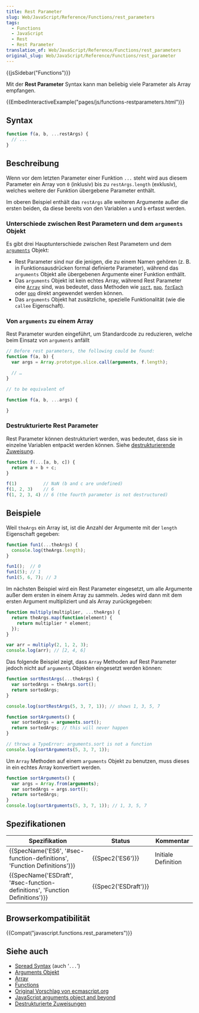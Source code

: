 ```yaml
---
title: Rest Parameter
slug: Web/JavaScript/Reference/Functions/rest_parameters
tags:
  - Functions
  - JavaScript
  - Rest
  - Rest Parameter
translation_of: Web/JavaScript/Reference/Functions/rest_parameters
original_slug: Web/JavaScript/Reference/Functions/rest_parameter
---
```

{{jsSidebar("Functions")}}

Mit der **Rest Parameter** Syntax kann man beliebig viele Parameter als Array empfangen.

{{EmbedInteractiveExample("pages/js/functions-restparameters.html")}}

## Syntax

```js
function f(a, b, ...restArgs) {
  // ...
}
```

## Beschreibung

Wenn vor dem letzten Parameter einer Funktion `...` steht wird aus diesem Parameter ein Array von `0` (inklusiv) bis zu `restArgs.length` (exklusiv), welches weitere der Funktion übergebene Parameter enthält.

Im oberen Beispiel enthält das `restArgs` alle weiteren Argumente außer die ersten beiden, da diese bereits von den Variablen `a` und `b` erfasst werden.

### Unterschiede zwischen Rest Parametern und dem `arguments` Objekt

Es gibt drei Hauptunterschiede zwischen Rest Parametern und dem [`arguments`](/de/docs/Web/JavaScript/Reference/Functions/arguments "arguments") Objekt:

- Rest Parameter sind nur die jenigen, die zu einem Namen gehören (z. B. in Funktionsausdrücken formal definierte Parameter), während das `arguments` Objekt alle übergebenen Argumente einer Funktion enthällt.
- Das `arguments` Objekt ist kein echtes Array, während Rest Parameter eine [`Array`](/de/docs/Web/JavaScript/Reference/Global_Objects/Array "Array") sind, was bedeutet, dass Methoden wie [`sort`](/de/docs/Web/JavaScript/Reference/Global_Objects/Array/sort "Array sort method"), [`map`](/de/docs/Web/JavaScript/Reference/Global_Objects/Array/map "Array map method"), [`forEach`](/de/docs/Web/JavaScript/Reference/Global_Objects/Array/forEach "Array forEach method") oder [`pop`](/de/docs/Web/JavaScript/Reference/Global_Objects/Array/pop "Array pop method") direkt angewendet werden können.
- Das `arguments` Objekt hat zusätzliche, spezielle Funktionalität (wie die `callee` Eigenschaft).

### Von `arguments` zu einem Array

Rest Parameter wurden eingeführt, um Standardcode zu reduzieren, welche beim Einsatz von `arguments` anfällt

```js
// Before rest parameters, the following could be found:
function f(a, b) {
  var args = Array.prototype.slice.call(arguments, f.length);

  // …
}

// to be equivalent of

function f(a, b, ...args) {

}
```

### Destrukturierte Rest Parameter

Rest Parameter können destrukturiert werden, was bedeutet, dass sie in einzelne Variablen entpackt werden können. Siehe [destrukturierende Zuweisung](/de/docs/Web/JavaScript/Reference/Operators/Destructuring_assignment).

```js
function f(...[a, b, c]) {
  return a + b + c;
}

f(1)          // NaN (b and c are undefined)
f(1, 2, 3)    // 6
f(1, 2, 3, 4) // 6 (the fourth parameter is not destructured)
```

## Beispiele

Weil `theArgs` ein Array ist, ist die Anzahl der Argumente mit der `length` Eigenschaft gegeben:

```js
function fun1(...theArgs) {
  console.log(theArgs.length);
}

fun1();  // 0
fun1(5); // 1
fun1(5, 6, 7); // 3
```

Im nächsten Beispiel wird ein Rest Parameter eingesetzt, um alle Argumente außer dem ersten in einem Array zu sammeln. Jedes wird dann mit dem ersten Argument multipliziert und als Array zurückgegeben:

```js
function multiply(multiplier, ...theArgs) {
  return theArgs.map(function(element) {
    return multiplier * element;
  });
}

var arr = multiply(2, 1, 2, 3);
console.log(arr); // [2, 4, 6]
```

Das folgende Beispiel zeigt, dass `Array` Methoden auf Rest Parameter jedoch nicht auf `arguments` Objekten eingesetzt werden können:

```js
function sortRestArgs(...theArgs) {
  var sortedArgs = theArgs.sort();
  return sortedArgs;
}

console.log(sortRestArgs(5, 3, 7, 1)); // shows 1, 3, 5, 7

function sortArguments() {
  var sortedArgs = arguments.sort();
  return sortedArgs; // this will never happen
}

// throws a TypeError: arguments.sort is not a function
console.log(sortArguments(5, 3, 7, 1));
```

Um `Array` Methoden auf einem `arguments` Objekt zu benutzen, muss dieses in ein echtes Array konvertiert werden.

```js
function sortArguments() {
  var args = Array.from(arguments);
  var sortedArgs = args.sort();
  return sortedArgs;
}
console.log(sortArguments(5, 3, 7, 1)); // 1, 3, 5, 7
```

## Spezifikationen

| Spezifikation                                                                                        | Status                       | Kommentar           |
| ---------------------------------------------------------------------------------------------------- | ---------------------------- | ------------------- |
| {{SpecName('ES6', '#sec-function-definitions', 'Function Definitions')}}     | {{Spec2('ES6')}}         | Initiale Definition |
| {{SpecName('ESDraft', '#sec-function-definitions', 'Function Definitions')}} | {{Spec2('ESDraft')}} |                     |

## Browserkompatibilität

{{Compat("javascript.functions.rest_parameters")}}

## Siehe auch

- [Spread Syntax](/de/docs/Web/JavaScript/Reference/Operators/Spread_operator "spread operator") (auch ‘`...`’)
- [Arguments Objekt](/de/docs/Web/JavaScript/Reference/Functions/arguments "arguments")
- [Array](/de/docs/Web/JavaScript/Reference/Global_Objects/Array "Array")
- [Functions](/de/docs/Web/JavaScript/Reference/Functions "Functions and function scope")
- [Original Vorschlag von ecmascript.org](http://wiki.ecmascript.org/doku.php?id=harmony:rest_parameters)
- [JavaScript arguments object and beyond](http://javascriptweblog.wordpress.com/2011/01/18/javascripts-arguments-object-and-beyond/)
- [Destrukturierte Zuweisungen](/de/docs/Web/JavaScript/Reference/Operators/Destructuring_assignment)
